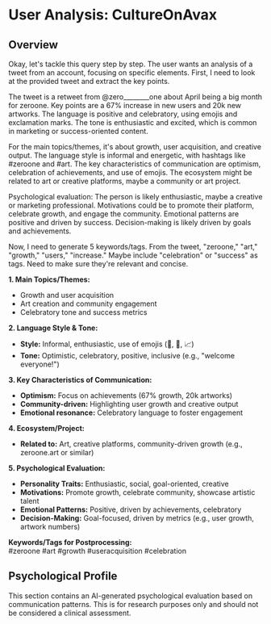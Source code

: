 # User Analysis: CultureOnAvax

## Overview

<think>
Okay, let's tackle this query step by step. The user wants an analysis of a tweet from an account, focusing on specific elements. First, I need to look at the provided tweet and extract the key points.

The tweet is a retweet from @zero________one about April being a big month for zeroone. Key points are a 67% increase in new users and 20k new artworks. The language is positive and celebratory, using emojis and exclamation marks. The tone is enthusiastic and excited, which is common in marketing or success-oriented content.

For the main topics/themes, it's about growth, user acquisition, and creative output. The language style is informal and energetic, with hashtags like #zeroone and #art. The key characteristics of communication are optimism, celebration of achievements, and use of emojis. The ecosystem might be related to art or creative platforms, maybe a community or art project.

Psychological evaluation: The person is likely enthusiastic, maybe a creative or marketing professional. Motivations could be to promote their platform, celebrate growth, and engage the community. Emotional patterns are positive and driven by success. Decision-making is likely driven by goals and achievements.

Now, I need to generate 5 keywords/tags. From the tweet, "zeroone," "art," "growth," "users," "increase." Maybe include "celebration" or "success" as tags. Need to make sure they're relevant and concise.
</think>

**1. Main Topics/Themes:**  
- Growth and user acquisition  
- Art creation and community engagement  
- Celebratory tone and success metrics  

**2. Language Style & Tone:**  
- **Style:** Informal, enthusiastic, use of emojis (🚀, 🎨, 📈)  
- **Tone:** Optimistic, celebratory, positive, inclusive (e.g., "welcome everyone!")  

**3. Key Characteristics of Communication:**  
- **Optimism:** Focus on achievements (67% growth, 20k artworks)  
- **Community-driven:** Highlighting user growth and creative output  
- **Emotional resonance:** Celebratory language to foster engagement  

**4. Ecosystem/Project:**  
- **Related to:** Art, creative platforms, community-driven growth (e.g., zeroone.art or similar)  

**5. Psychological Evaluation:**  
- **Personality Traits:** Enthusiastic, social, goal-oriented, creative  
- **Motivations:** Promote growth, celebrate community, showcase artistic talent  
- **Emotional Patterns:** Positive, driven by achievements, celebratory  
- **Decision-Making:** Goal-focused, driven by metrics (e.g., user growth, artwork numbers)  

**Keywords/Tags for Postprocessing:**  
#zeroone #art #growth #useracquisition #celebration

## Psychological Profile

This section contains an AI-generated psychological evaluation based on communication patterns. This is for research purposes only and should not be considered a clinical assessment.
